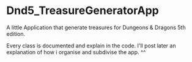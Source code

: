 # Dnd5_TreasureGeneratorApp
A little Application that generate treasures for Dungeons &amp; Dragons 5th edition.

Every class is documented and explain in the code. I'll post later an explanation of how i organise and subdivise the app. ^^
